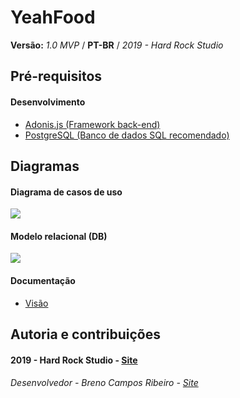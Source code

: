 # YeahFood
__Versão:__ _1.0 MVP_ / __PT-BR__ / _2019 - Hard Rock Studio_

## Pré-requisitos
#### Desenvolvimento
* [Adonis.js (Framework back-end)](https://adonisjs.com/)
* [PostgreSQL (Banco de dados SQL recomendado)](https://www.postgresql.org/)

## Diagramas
#### Diagrama de casos de uso
![](https://github.com/Brenin1991/yeahfood/blob/master/arquivos/DCU.png)
#### Modelo relacional (DB)
![](https://github.com/Brenin1991/yeahfood/blob/master/arquivos/modelo%20relacional.png)

#### Documentação
* [Visão](https://drive.google.com/open?id=1byZc1kzatlvCETQzLp3pOsB_NlUF-qFwQO9Pjqdes8o)

## Autoria e contribuições
#### 2019 - Hard Rock Studio - [Site](https://hardrockstudio.github.io/HardRockStudio-Website/)
###### Desenvolvedor - Breno Campos Ribeiro - [Site](https://hardrockstudio.github.io/HardRockStudio-Website/)

